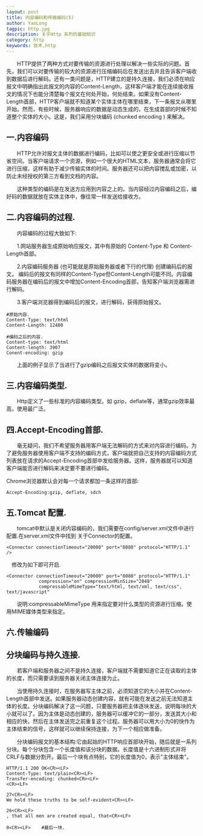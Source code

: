```yaml
---
layout: post
title: 内容编码和传输编码(5)
author: YanLong
tagpic: http.jpg
description: 关于Http 系列的基础知识
category: http
keywords: 技术,http
---
```



&emsp;&emsp;HTTP提供了两种方式对要传输的资源进行处理以解决一些实际的问题。首先，我们可以对要传输的较大的资源进行压缩编码后在发送出去并且告诉客户端收到数据后进行解码。还有一类问题是，HTTP建立的是持久连接，我们必须在响应报文中明确指出此报文的内容的Content-Length，这样客户端才能在连续接收报文的情况下也能分清楚每个报文在何处开始，何处结束。如果没有Content-Length首部，HTTP客户端就不知道某个实体主体在哪里结束，下一条报文从哪里开始。然而，有些时候，服务器响应的数据是动态生成的，在生成首部的时候不知道整个实体的大小。这是，我们采用分块编码 (chunked encoding ) 来解决。

一.内容编码
--------

&emsp;&emsp;HTTP允许对报文主体的数据进行编码，比如可以使之更安全或进行压缩以节省空间。当客户端请求一个资源，例如一个很大的HTML文本，服务器通常会将它进行压缩，这样有助于减少传输实体的时间。服务器还可以把内容搅乱或加密，以防止未经授权的第三方看到文档的内容。

&emsp;&emsp;这种类型的编码是在发送方应用到内容之上的。当内容经过内容编码之后，编好码的数据就放在实体主体中，像往常一样发送给接收方。

二.内容编码的过程.
------------

&emsp;&emsp;内容编码的过程大致如下:

&emsp;&emsp;1.网站服务器生成原始响应报文，其中有原始的 Content-Type 和 Content-Length首部。

&emsp;&emsp;2.内容编码服务器 (也可能就是原始服务器或者下行的代理) 创建编码后的报文。
编码后的报文有同样的Content-Type但Content-Length可能不同。内容编码服务器在编码后的报文中增加Content-Encoding首部，告知客户端浏览器需进行解码。

&emsp;&emsp;3.客户端浏览器得到编码后的报文，进行解码，获得原始报文。

	
	#原始内容.
	Content-Type: text/html
	Content-Length: 12480
	
	#编码之后的内容.
	Content-type: text/html
	Content-length: 3907
	Conent-encoding: gzip


&emsp;&emsp;上面的例子显示了当进行了gzip编码之后报文实体的数据将变小。

三.内容编码类型.
------------

&emsp;&emsp;Http定义了一些标准的内容编码类型。如 gzip，deflate等，通常gzip效率最高，使用最广泛。

四.Accept-Encoding首部.
-------------------
&emsp;&emsp;毫无疑问，我们不希望服务器用客户端无法解码的方式来对内容进行编码。为了避免服务器使用客户端不支持的编码方式，客户端就把自己支持的内容编码方式列表放在请求的Accept-Encoding首部中发给服务器。这样，服务器就可以知道客户端能否进行解码来决定要不要进行编码。

Chrome浏览器默认会对每一个请求都加一条这样的首部:

	Accept-Encoding:gzip, deflate, sdch

五.Tomcat 配置.
------------
&emsp;&emsp;tomcat中默认是关闭内容编码的，我们需要在config/server.xml文件中进行配置.在server.xml文件中找到	关于Connector的配置。

	<Connector connectionTimeout="20000" port="8080" protocol="HTTP/1.1" />

&emsp;修改为如下即可开启.
	
	<Connector connectionTimeout="20000" port="8080" protocol="HTTP/1.1"
				compression="on" compressionMinSize="2048"
				compressableMimeType="text/html, text/xml, text/css", text/javascript"

&emsp;&emsp;说明:compressableMimeType 用来指定要对什么类型的资源进行压缩。使用MIME媒体类型来指定。


六.传输编码
---------

分块编码与持久连接.
---------

&emsp;&emsp;若客户端和服务器之间不是持久连接，客户端就不需要知道它正在读取的主体的长度，而只需要读到服务器关闭主体连接为止。

&emsp;&emsp;当使用持久连接时，在服务器写主体之前，必须知道它的大小并在Content-Length首部中发送。如果服务器动态创建内容，就有可能在发送之前无法知道主体的长度。分块编码解决了这一问题，只要服务器把主体逐块发送，说明每块的大小就可以了。因为主体是动态创建的，服务器可以缓冲它的一部分，发送其大小和相应的快，然后在主体发送完之前重复这个过程。服务器可以用大小为0的快作为主体结束的信号，这样就可以继续保持连接，为下一个相应做准备。

&emsp;&emsp;分块编码报文的基本结构:它由起始的HTTP响应首部块开始，随后就是一系列分块。每个分块包含一个长度值和该分块的数据。长度值是十六进制形式并将CRLF与数据分割开。最后一个块有点特别，它的长度值为0，表示"主体结束"。


	HTTP/1.1 200 OK<CR><LF>
	Content-Type: text/plain<CR><LF>
	Transfer-encoding: chunked<CR><LF>
	<CR><LF>
	
	27<CR><LF>
	We hold these truths to be self-evident<CR><LF>
	
	26<CR><LF>
	, that all men are created equal, that<CR><LF>

	0<CR><LF>    #最后一块.
	